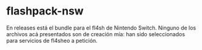 # flashpack-nsw

En releases está el bundle para el fl4sh de Nintendo Switch. Ninguno de los archivos acá presentados son de creación mía: han sido seleccionados para servicios de fl4sheo a petición.
